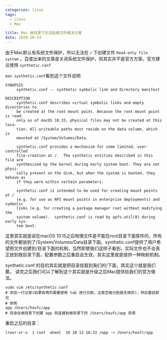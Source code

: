 ```yaml
---
categories: linux
tags:
  - Linux
  - Mac

title: Mac 根目录下无法挂载文件解决方案
date: 2020-10-14
---
```


由于Mac默认有系统文件保护，所以无法在 `/`  下创建文件 `Read-only file system` 。百度出来的文章是关闭系统文件保护，但其实并不是官方方案，官方建议使用 `synthetic.conf` 

`man synthetic.conf`看到这个文件说明

```
SYNOPSIS
     synthetic.conf -- synthetic symbolic link and directory manifest

DESCRIPTION
     synthetic.conf describes virtual symbolic links and empty directories to
     be created at the root mount point. Because the root mount point is read-
     only as of macOS 10.15, physical files may not be created at this loca-
     tion. All writeable paths must reside on the data volume, which is
     mounted at /System/Volumes/Data.

     synthetic.conf provides a mechanism for some limited, user-controlled
     file-creation at /.  The synthetic entities described in this file are
     synthesized by the kernel during early system boot. They are not physi-
     cally present on the disk, but when the system is booted, they behave as
     if they were within certain parameters.

     synthetic.conf is intended to be used for creating mount points at /
     (e.g. for use as NFS mount points in enterprise deployments) and symbolic
     links (e.g. for creating a package manager root without modifying the
     system volume).  synthetic.conf is read by apfs.util(8) during early sys-
     tem boot.
```

这里其实就是说在macOS 10.15之后物理文件是不能在root目录下面穿件的，所有的文件都放到了/System/Volumes/Data目录下面。synthetic.conf提供了用户希望把文件创建到/目录下面的机制，当然即使我们这样子看到，实际文件也不会真正放到根目录下面，配置参数之后重启会生效，其实这里就是提供一种映射机制。

synthetic.conf 的目的其实就是把目录挂载到我们的/下面，其实这个就是我们要。
读完之后我们可以了解到这个其实就是升级之后Mac提供给我们的官方做法。

```shell
sudo vim /etc/synthetic.conf
# 添加一行记录(如果有两列需要使用 tab 进行分割，注意空格分割是无效的)，然后重启即可
# 举例
app	/Users/houfc/app
# 将会在根目录下创建 app 软连接到根目录下的 /Users/houfc/app 目录
```

重启之后的目录：

```
lrwxr-xr-x  1 root  wheel  16 10 13 18:33 /app -> /Users/houfc/app
```

